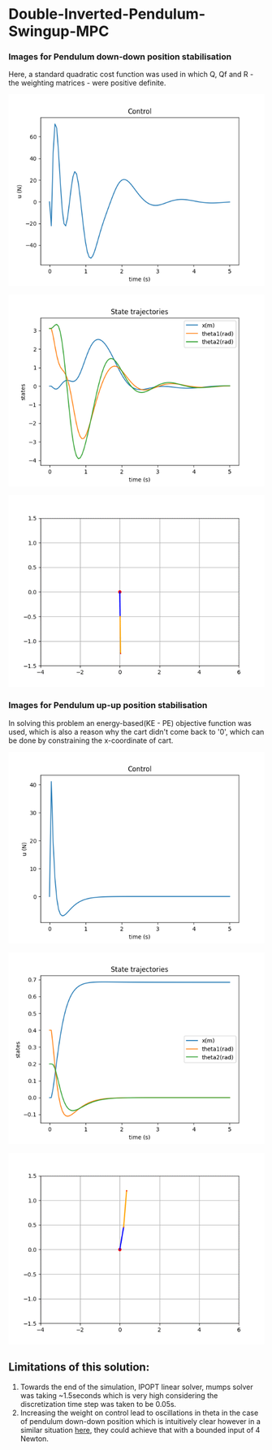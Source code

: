 # Double-Inverted-Pendulum-Swingup-MPC

### Images for Pendulum down-down position stabilisation
Here, a standard quadratic cost function was used in which Q, Qf and R - the weighting matrices - were positive definite.

![alt](https://github.com/DishankJ/Double-Inverted-Pendulum-Swingup-MPC/blob/main/media/dip_down_control_trajectory.png?raw=true)

![alt](https://github.com/DishankJ/Double-Inverted-Pendulum-Swingup-MPC/blob/main/media/dip_down_state_trajectories.png?raw=true)

![alt](https://github.com/DishankJ/Double-Inverted-Pendulum-Swingup-MPC/blob/main/media/double_inv_pendulum_down_mpc.gif?raw=true)


### Images for Pendulum up-up position stabilisation
In solving this problem an energy-based(KE - PE) objective function was used, which is also a reason why the cart didn't come back to '0', which can be done by constraining the x-coordinate of cart.

![alt](https://github.com/DishankJ/Double-Inverted-Pendulum-Swingup-MPC/blob/main/media/dip_up_control_trajectory.png?raw=true)

![alt](https://github.com/DishankJ/Double-Inverted-Pendulum-Swingup-MPC/blob/main/media/dip_up_state_trajectories.png?raw=true)

![alt](https://github.com/DishankJ/Double-Inverted-Pendulum-Swingup-MPC/blob/main/media/double_inv_pendulum_up_mpc.gif?raw=true)

## Limitations of this solution:
1. Towards the end of the simulation, IPOPT linear solver, mumps solver was taking ~1.5seconds which is very high considering the discretization time step was taken to be 0.05s.
2. Increasing the weight on control lead to oscillations in theta in the case of pendulum down-down position which is intuitively clear however in a similar situation [here](https://www.do-mpc.com/en/v4.1.0/example_gallery/DIP.html), they could achieve that with a bounded input of 4 Newton.
